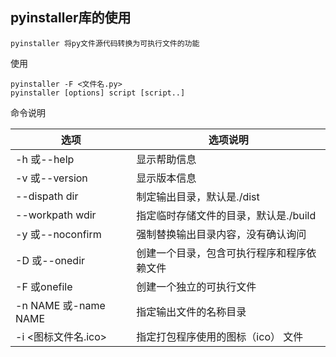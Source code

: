 ## pyinstaller库的使用

```shell
pyinstaller 将py文件源代码转换为可执行文件的功能
```

使用

```shell
pyinstaller -F <文件名.py>
pyinstaller [options] script [script..]
```

命令说明

| 选项                 | 选项说明                                   |
| -------------------- | ------------------------------------------ |
| -h 或--help          | 显示帮助信息                               |
| -v 或--version       | 显示版本信息                               |
| --dispath dir        | 制定输出目录，默认是./dist                 |
| --workpath wdir      | 指定临时存储文件的目录，默认是./build      |
| -y 或--noconfirm     | 强制替换输出目录内容，没有确认询问         |
| -D 或--onedir        | 创建一个目录，包含可执行程序和程序依赖文件 |
| -F 或onefile         | 创建一个独立的可执行文件                   |
| -n NAME 或-name NAME | 指定输出文件的名称目录                     |
| -i  <图标文件名.ico> | 指定打包程序使用的图标（ico） 文件         |